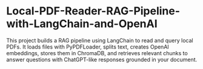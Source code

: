 # Local-PDF-Reader-RAG-Pipeline-with-LangChain-and-OpenAI
This project builds a RAG pipeline using LangChain to read and query local PDFs. It loads files with PyPDFLoader, splits text, creates OpenAI embeddings, stores them in ChromaDB, and retrieves relevant chunks to answer questions with ChatGPT-like responses grounded in your document.
